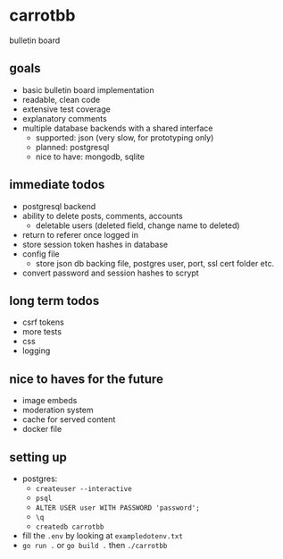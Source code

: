 # carrotbb
bulletin board

## goals
- basic bulletin board implementation
- readable, clean code
- extensive test coverage
- explanatory comments
- multiple database backends with a shared interface
    - supported: json (very slow, for prototyping only)
    - planned: postgresql
    - nice to have: mongodb, sqlite

## immediate todos
- postgresql backend
- ability to delete posts, comments, accounts
    - deletable users (deleted field, change name to deleted)
- return to referer once logged in
- store session token hashes in database
- config file
    - store json db backing file, postgres user, port, ssl cert folder etc.
- convert password and session hashes to scrypt

## long term todos
- csrf tokens
- more tests
- css
- logging

## nice to haves for the future
- image embeds
- moderation system
- cache for served content
- docker file

## setting up
- postgres:
    - `createuser --interactive`
    - `psql`
    - `ALTER USER user WITH PASSWORD 'password';`
    - `\q`
    - `createdb carrotbb`
- fill the `.env` by looking at `exampledotenv.txt`
- `go run .` or `go build .` then `./carrotbb`